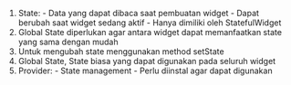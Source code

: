 1. State: - Data yang dapat dibaca saat pembuatan widget  - Dapat berubah saat widget sedang aktif  - Hanya dimiliki oleh StatefulWidget
2. Global State diperlukan agar antara widget dapat memanfaatkan state yang sama dengan mudah
3. Untuk mengubah state menggunakan method setState
4. Global State, State biasa yang dapat digunakan pada seluruh widget
5. Provider: - State management  - Perlu diinstal agar dapat digunakan